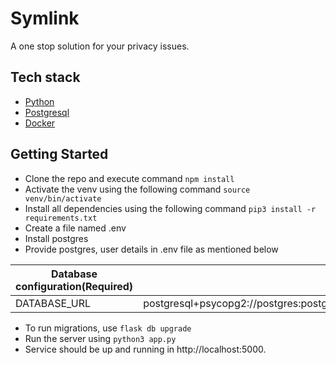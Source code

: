 # Symlink

A one stop solution for your privacy issues.

## Tech stack

- [Python]()
- [Postgresql](https://www.postgresql.org/)
- [Docker](https://www.docker.com/)

## Getting Started

- Clone the repo and execute command `npm install`
- Activate the venv using the following command `source venv/bin/activate`
- Install all dependencies using the following command `pip3 install -r requirements.txt`
- Create a file named .env
- Install postgres
- Provide postgres, user details in .env file as mentioned below

| Database configuration(Required) |                                                                |
| -------------------------------- | -------------------------------------------------------------- |
| DATABASE_URL                     | postgresql+psycopg2://postgres:postgres@localhost:5432/symlink |

- To run migrations, use `flask db upgrade`
- Run the server using `python3 app.py`
- Service should be up and running in http://localhost:5000.
